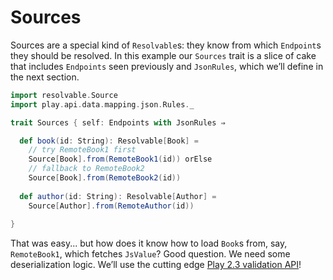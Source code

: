 # Sources

Sources are a special kind of `Resolvable`s: they know from which `Endpoint`s they should be resolved.
In this example our `Sources` trait is a slice of cake that includes `Endpoints` seen previously and `JsonRules`,
which we’ll define in the next section.

```scala
import resolvable.Source
import play.api.data.mapping.json.Rules._

trait Sources { self: Endpoints with JsonRules ⇒

  def book(id: String): Resolvable[Book] =
    // try RemoteBook1 first
    Source[Book].from(RemoteBook1(id)) orElse
    // fallback to RemoteBook2
    Source[Book].from(RemoteBook2(id))
  
  def author(id: String): Resolvable[Author] =
    Source[Author].from(RemoteAuthor(id))
    
}
```

That was easy... but how does it know how to load `Book`s from, say, `RemoteBook1`, which fetches `JsValue`?
Good question. We need some deserialization logic.
We’ll use the cutting edge [Play 2.3 validation API](http://jto.github.io/articles/play_new_validation_api/)!